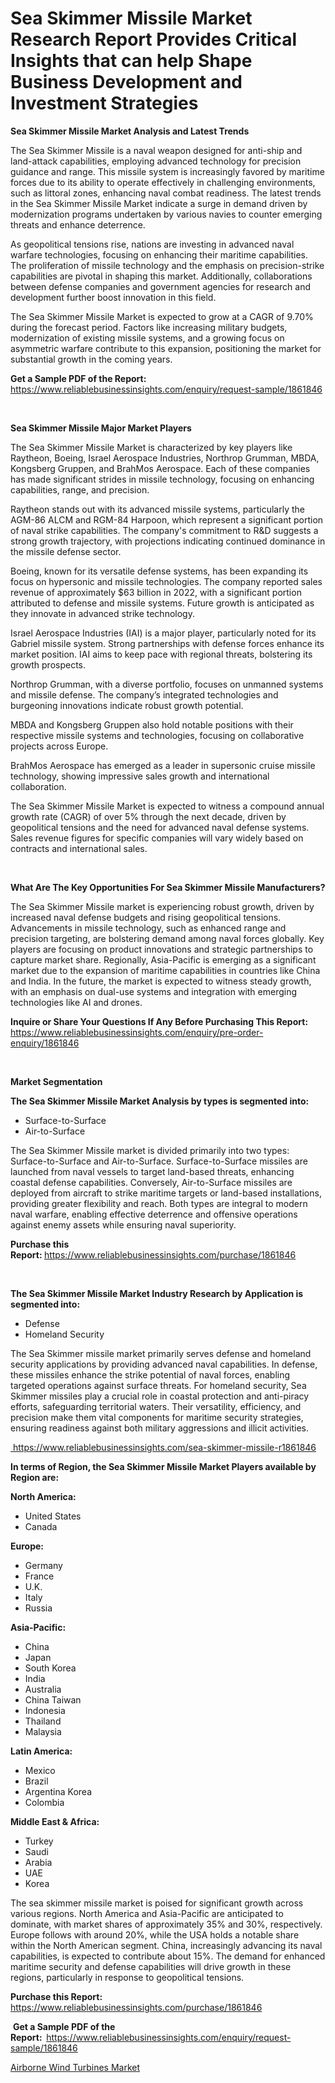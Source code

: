 <p><h1>Sea Skimmer Missile Market Research Report Provides Critical Insights that can help Shape Business Development and Investment Strategies</h1></p><p><strong>Sea Skimmer Missile Market Analysis and Latest Trends</strong></p>
<p><p>The Sea Skimmer Missile is a naval weapon designed for anti-ship and land-attack capabilities, employing advanced technology for precision guidance and range. This missile system is increasingly favored by maritime forces due to its ability to operate effectively in challenging environments, such as littoral zones, enhancing naval combat readiness. The latest trends in the Sea Skimmer Missile Market indicate a surge in demand driven by modernization programs undertaken by various navies to counter emerging threats and enhance deterrence.</p><p>As geopolitical tensions rise, nations are investing in advanced naval warfare technologies, focusing on enhancing their maritime capabilities. The proliferation of missile technology and the emphasis on precision-strike capabilities are pivotal in shaping this market. Additionally, collaborations between defense companies and government agencies for research and development further boost innovation in this field. </p><p>The Sea Skimmer Missile Market is expected to grow at a CAGR of 9.70% during the forecast period. Factors like increasing military budgets, modernization of existing missile systems, and a growing focus on asymmetric warfare contribute to this expansion, positioning the market for substantial growth in the coming years.</p></p>
<p><strong>Get a Sample PDF of the Report:&nbsp;</strong> <a href="https://www.reliablebusinessinsights.com/enquiry/request-sample/1861846?utm_campaign=3109&utm_medium=2&utm_source=Github&utm_content=ia&utm_term=08042025&utm_id=sea-skimmer-missile">https://www.reliablebusinessinsights.com/enquiry/request-sample/1861846</a></p>
<p>&nbsp;</p>
<p><strong>Sea Skimmer Missile Major Market Players</strong></p>
<p><p>The Sea Skimmer Missile Market is characterized by key players like Raytheon, Boeing, Israel Aerospace Industries, Northrop Grumman, MBDA, Kongsberg Gruppen, and BrahMos Aerospace. Each of these companies has made significant strides in missile technology, focusing on enhancing capabilities, range, and precision.</p><p>Raytheon stands out with its advanced missile systems, particularly the AGM-86 ALCM and RGM-84 Harpoon, which represent a significant portion of naval strike capabilities. The company's commitment to R&D suggests a strong growth trajectory, with projections indicating continued dominance in the missile defense sector.</p><p>Boeing, known for its versatile defense systems, has been expanding its focus on hypersonic and missile technologies. The company reported sales revenue of approximately $63 billion in 2022, with a significant portion attributed to defense and missile systems. Future growth is anticipated as they innovate in advanced strike technology.</p><p>Israel Aerospace Industries (IAI) is a major player, particularly noted for its Gabriel missile system. Strong partnerships with defense forces enhance its market position. IAI aims to keep pace with regional threats, bolstering its growth prospects.</p><p>Northrop Grumman, with a diverse portfolio, focuses on unmanned systems and missile defense. The company’s integrated technologies and burgeoning innovations indicate robust growth potential.</p><p>MBDA and Kongsberg Gruppen also hold notable positions with their respective missile systems and technologies, focusing on collaborative projects across Europe.</p><p>BrahMos Aerospace has emerged as a leader in supersonic cruise missile technology, showing impressive sales growth and international collaboration.</p><p>The Sea Skimmer Missile Market is expected to witness a compound annual growth rate (CAGR) of over 5% through the next decade, driven by geopolitical tensions and the need for advanced naval defense systems. Sales revenue figures for specific companies will vary widely based on contracts and international sales.</p></p>
<p>&nbsp;</p>
<p><strong>What Are The Key Opportunities For Sea Skimmer Missile Manufacturers?</strong></p>
<p><p>The Sea Skimmer Missile market is experiencing robust growth, driven by increased naval defense budgets and rising geopolitical tensions. Advancements in missile technology, such as enhanced range and precision targeting, are bolstering demand among naval forces globally. Key players are focusing on product innovations and strategic partnerships to capture market share. Regionally, Asia-Pacific is emerging as a significant market due to the expansion of maritime capabilities in countries like China and India. In the future, the market is expected to witness steady growth, with an emphasis on dual-use systems and integration with emerging technologies like AI and drones.</p></p>
<p><strong>Inquire or Share Your Questions If Any Before Purchasing This Report:</strong> <a href="https://www.reliablebusinessinsights.com/enquiry/pre-order-enquiry/1861846?utm_campaign=3109&utm_medium=2&utm_source=Github&utm_content=ia&utm_term=08042025&utm_id=sea-skimmer-missile">https://www.reliablebusinessinsights.com/enquiry/pre-order-enquiry/1861846</a></p>
<p>&nbsp;</p>
<p><strong>Market Segmentation</strong></p>
<p><strong>The Sea Skimmer Missile Market Analysis by types is segmented into:</strong></p>
<p><ul><li>Surface-to-Surface</li><li>Air-to-Surface</li></ul></p>
<p><p>The Sea Skimmer Missile market is divided primarily into two types: Surface-to-Surface and Air-to-Surface. Surface-to-Surface missiles are launched from naval vessels to target land-based threats, enhancing coastal defense capabilities. Conversely, Air-to-Surface missiles are deployed from aircraft to strike maritime targets or land-based installations, providing greater flexibility and reach. Both types are integral to modern naval warfare, enabling effective deterrence and offensive operations against enemy assets while ensuring naval superiority.</p></p>
<p><strong>Purchase this Report:&nbsp;</strong><a href="https://www.reliablebusinessinsights.com/purchase/1861846?utm_campaign=3109&utm_medium=2&utm_source=Github&utm_content=ia&utm_term=08042025&utm_id=sea-skimmer-missile">https://www.reliablebusinessinsights.com/purchase/1861846</a></p>
<p>&nbsp;</p>
<p><strong>The Sea Skimmer Missile Market Industry Research by Application is segmented into:</strong></p>
<p><ul><li>Defense</li><li>Homeland Security</li></ul></p>
<p><p>The Sea Skimmer missile market primarily serves defense and homeland security applications by providing advanced naval capabilities. In defense, these missiles enhance the strike potential of naval forces, enabling targeted operations against surface threats. For homeland security, Sea Skimmer missiles play a crucial role in coastal protection and anti-piracy efforts, safeguarding territorial waters. Their versatility, efficiency, and precision make them vital components for maritime security strategies, ensuring readiness against both military aggressions and illicit activities.</p></p>
<p><a href="https://www.reliablebusinessinsights.com/sea-skimmer-missile-r1861846?utm_campaign=3109&utm_medium=2&utm_source=Github&utm_content=ia&utm_term=08042025&utm_id=sea-skimmer-missile">&nbsp;https://www.reliablebusinessinsights.com/sea-skimmer-missile-r1861846</a></p>
<p><strong>In terms of Region, the Sea Skimmer Missile Market Players available by Region are:</strong></p>
<p>
    <p> <strong> North America: </strong>
        <ul>
            <li>United States</li>
            <li>Canada</li>
        </ul>
        </p> 
    <p> <strong> Europe: </strong>
        <ul>
            <li>Germany</li>
            <li>France</li>
            <li>U.K.</li>
            <li>Italy</li>
            <li>Russia</li>
        </ul>
        </p> 
    <p> <strong> Asia-Pacific: </strong>
        <ul>
            <li>China</li>
            <li>Japan</li>
            <li>South Korea</li>
            <li>India</li>
            <li>Australia</li>
            <li>China Taiwan</li>
            <li>Indonesia</li>
            <li>Thailand</li>
            <li>Malaysia</li>
        </ul>
        </p> 
    <p> <strong> Latin America: </strong>
        <ul>
            <li>Mexico</li>
            <li>Brazil</li>
            <li>Argentina Korea</li>
            <li>Colombia</li>
        </ul>
        </p> 
    <p> <strong> Middle East & Africa: </strong>
        <ul>
            <li>Turkey</li>
            <li>Saudi</li>
            <li>Arabia</li>
            <li>UAE</li>
            <li>Korea</li>
        </ul>
    </p>
    </p>
<p><p>The sea skimmer missile market is poised for significant growth across various regions. North America and Asia-Pacific are anticipated to dominate, with market shares of approximately 35% and 30%, respectively. Europe follows with around 20%, while the USA holds a notable share within the North American segment. China, increasingly advancing its naval capabilities, is expected to contribute about 15%. The demand for enhanced maritime security and defense capabilities will drive growth in these regions, particularly in response to geopolitical tensions.</p></p>
<p><strong>Purchase this Report: </strong><a href="https://www.reliablebusinessinsights.com/purchase/1861846?utm_campaign=3109&utm_medium=2&utm_source=Github&utm_content=ia&utm_term=08042025&utm_id=sea-skimmer-missile">https://www.reliablebusinessinsights.com/purchase/1861846</a></p>
<p>&nbsp;<strong>Get a Sample PDF of the Report:&nbsp;&nbsp;</strong><a href="https://www.reliablebusinessinsights.com/enquiry/request-sample/1861846?utm_campaign=3109&utm_medium=2&utm_source=Github&utm_content=ia&utm_term=08042025&utm_id=sea-skimmer-missile">https://www.reliablebusinessinsights.com/enquiry/request-sample/1861846</a></p>
<p><strong></strong></p>
<p><p><a href="https://github.com/jhamygunler/Market-Research-Report-List-1/blob/main/airborne-wind-turbines-market.md?utm_campaign=3109&utm_medium=2&utm_source=Github&utm_content=ia&utm_term=08042025&utm_id=sea-skimmer-missile">Airborne Wind Turbines Market</a></p></p>